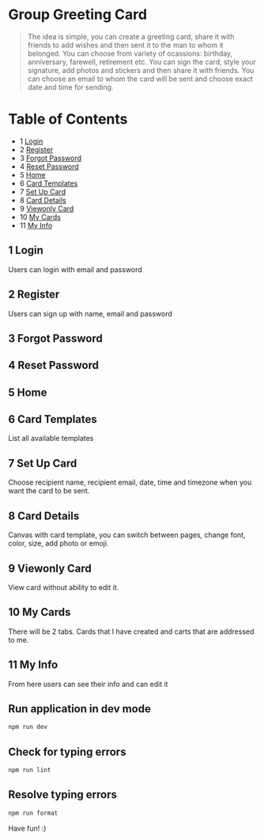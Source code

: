 # Group Greeting Card

> The idea is simple, you can create a greeting card, share it with friends to add wishes and then sent it to the man to whom it belonged.
You can choose from variety of ocassions: birthday, anniversary, farewell, retirement etc. You can sign the card, style your signature, add photos and stickers and then share it with friends. You can choose an email to whom the card will be sent and choose exact date and time for sending.

Table of Contents
=================
* 1 [Login](#1-login)
* 2 [Register](#2-register)
* 3 [Forgot Password](#3-forgot-password)
* 4 [Reset Password](#4-reset-password)
* 5 [Home](#5-home)
* 6 [Card Templates](#6-card-templates)
* 7 [Set Up Card](#7-set-up-card)
* 8 [Card Details](#8-card-details)
* 9 [Viewonly Card](#9-viewonly-card)
* 10 [My Cards](#10-my-cards)
* 11 [My Info](#11-my-info)

## 1 Login
Users can login with email and password
## 2 Register
Users can sign up with name, email and password
## 3 Forgot Password
## 4 Reset Password
## 5 Home
## 6 Card Templates
List all available templates
## 7 Set Up Card
Choose recipient name, recipient email, date, time and timezone when you want the card to be sent.
## 8 Card Details
Canvas with card template, you can switch between pages, change font, color, size, add photo or emoji.
## 9 Viewonly Card
View card without ability to edit it.
## 10 My Cards
There will be 2 tabs.
Cards that I have created and carts that are addressed to me.
## 11 My Info
From here users can see their info and can edit it

## Run application in dev mode
```sh
npm run dev
```

## Check for typing errors
```sh
npm run lint
```

## Resolve typing errors
```sh
npm run format
```

Have fun! :)

